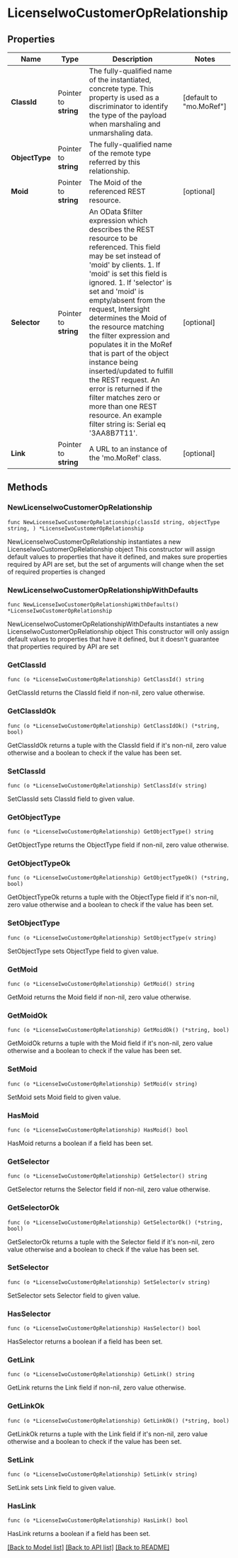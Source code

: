 # LicenseIwoCustomerOpRelationship

## Properties

Name | Type | Description | Notes
------------ | ------------- | ------------- | -------------
**ClassId** | Pointer to **string** | The fully-qualified name of the instantiated, concrete type. This property is used as a discriminator to identify the type of the payload when marshaling and unmarshaling data. | [default to "mo.MoRef"]
**ObjectType** | Pointer to **string** | The fully-qualified name of the remote type referred by this relationship. | 
**Moid** | Pointer to **string** | The Moid of the referenced REST resource. | [optional] 
**Selector** | Pointer to **string** | An OData $filter expression which describes the REST resource to be referenced. This field may be set instead of &#39;moid&#39; by clients. 1. If &#39;moid&#39; is set this field is ignored. 1. If &#39;selector&#39; is set and &#39;moid&#39; is empty/absent from the request, Intersight determines the Moid of the resource matching the filter expression and populates it in the MoRef that is part of the object instance being inserted/updated to fulfill the REST request. An error is returned if the filter matches zero or more than one REST resource. An example filter string is: Serial eq &#39;3AA8B7T11&#39;. | [optional] 
**Link** | Pointer to **string** | A URL to an instance of the &#39;mo.MoRef&#39; class. | [optional] 

## Methods

### NewLicenseIwoCustomerOpRelationship

`func NewLicenseIwoCustomerOpRelationship(classId string, objectType string, ) *LicenseIwoCustomerOpRelationship`

NewLicenseIwoCustomerOpRelationship instantiates a new LicenseIwoCustomerOpRelationship object
This constructor will assign default values to properties that have it defined,
and makes sure properties required by API are set, but the set of arguments
will change when the set of required properties is changed

### NewLicenseIwoCustomerOpRelationshipWithDefaults

`func NewLicenseIwoCustomerOpRelationshipWithDefaults() *LicenseIwoCustomerOpRelationship`

NewLicenseIwoCustomerOpRelationshipWithDefaults instantiates a new LicenseIwoCustomerOpRelationship object
This constructor will only assign default values to properties that have it defined,
but it doesn't guarantee that properties required by API are set

### GetClassId

`func (o *LicenseIwoCustomerOpRelationship) GetClassId() string`

GetClassId returns the ClassId field if non-nil, zero value otherwise.

### GetClassIdOk

`func (o *LicenseIwoCustomerOpRelationship) GetClassIdOk() (*string, bool)`

GetClassIdOk returns a tuple with the ClassId field if it's non-nil, zero value otherwise
and a boolean to check if the value has been set.

### SetClassId

`func (o *LicenseIwoCustomerOpRelationship) SetClassId(v string)`

SetClassId sets ClassId field to given value.


### GetObjectType

`func (o *LicenseIwoCustomerOpRelationship) GetObjectType() string`

GetObjectType returns the ObjectType field if non-nil, zero value otherwise.

### GetObjectTypeOk

`func (o *LicenseIwoCustomerOpRelationship) GetObjectTypeOk() (*string, bool)`

GetObjectTypeOk returns a tuple with the ObjectType field if it's non-nil, zero value otherwise
and a boolean to check if the value has been set.

### SetObjectType

`func (o *LicenseIwoCustomerOpRelationship) SetObjectType(v string)`

SetObjectType sets ObjectType field to given value.


### GetMoid

`func (o *LicenseIwoCustomerOpRelationship) GetMoid() string`

GetMoid returns the Moid field if non-nil, zero value otherwise.

### GetMoidOk

`func (o *LicenseIwoCustomerOpRelationship) GetMoidOk() (*string, bool)`

GetMoidOk returns a tuple with the Moid field if it's non-nil, zero value otherwise
and a boolean to check if the value has been set.

### SetMoid

`func (o *LicenseIwoCustomerOpRelationship) SetMoid(v string)`

SetMoid sets Moid field to given value.

### HasMoid

`func (o *LicenseIwoCustomerOpRelationship) HasMoid() bool`

HasMoid returns a boolean if a field has been set.

### GetSelector

`func (o *LicenseIwoCustomerOpRelationship) GetSelector() string`

GetSelector returns the Selector field if non-nil, zero value otherwise.

### GetSelectorOk

`func (o *LicenseIwoCustomerOpRelationship) GetSelectorOk() (*string, bool)`

GetSelectorOk returns a tuple with the Selector field if it's non-nil, zero value otherwise
and a boolean to check if the value has been set.

### SetSelector

`func (o *LicenseIwoCustomerOpRelationship) SetSelector(v string)`

SetSelector sets Selector field to given value.

### HasSelector

`func (o *LicenseIwoCustomerOpRelationship) HasSelector() bool`

HasSelector returns a boolean if a field has been set.

### GetLink

`func (o *LicenseIwoCustomerOpRelationship) GetLink() string`

GetLink returns the Link field if non-nil, zero value otherwise.

### GetLinkOk

`func (o *LicenseIwoCustomerOpRelationship) GetLinkOk() (*string, bool)`

GetLinkOk returns a tuple with the Link field if it's non-nil, zero value otherwise
and a boolean to check if the value has been set.

### SetLink

`func (o *LicenseIwoCustomerOpRelationship) SetLink(v string)`

SetLink sets Link field to given value.

### HasLink

`func (o *LicenseIwoCustomerOpRelationship) HasLink() bool`

HasLink returns a boolean if a field has been set.


[[Back to Model list]](../README.md#documentation-for-models) [[Back to API list]](../README.md#documentation-for-api-endpoints) [[Back to README]](../README.md)


